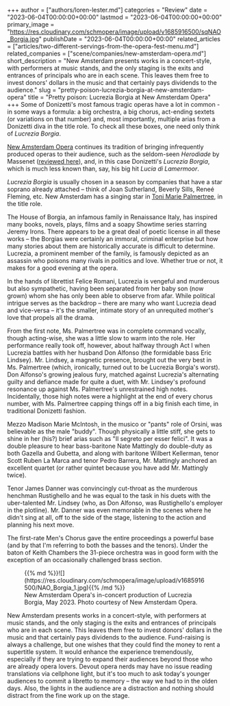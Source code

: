 +++
author = ["authors/loren-lester.md"]
categories = "Review"
date = "2023-06-04T00:00:00+00:00"
lastmod = "2023-06-04T00:00:00+00:00"
primary_image = "https://res.cloudinary.com/schmopera/image/upload/v1685916500/sqNAO_Borgia.jpg"
publishDate = "2023-06-04T00:00:00+00:00"
related_articles = ["articles/two-different-servings-from-the-opera-fest-menu.md"]
related_companies = ["scene/companies/new-amsterdam-opera.md"]
short_description = "New Amsterdam presents works in a concert-style, with performers at music stands, and the only staging is the exits and entrances of principals who are in each scene. This leaves them free to invest donors' dollars in the music and that certainly pays dividends to the audience."
slug = "pretty-poison-lucrezia-borgia-at-new-amsterdam-opera"
title = "Pretty poison: Lucrezia Borgia at New Amsterdam Opera"
+++
Some of Donizetti's most famous tragic operas have a lot in common - in some ways a formula: a big orchestra, a big chorus, act-ending sextets (or variations on that number) and, most importantly, multiple arias from a Donizetti diva in the title role. To check all these boxes, one need only think of _Lucrezia Borgia_.
 
[New Amsterdam Opera](https://www.newamsterdamopera.org/) continues its tradition of bringing infrequently produced operas to their audience, such as the seldom-seen _Herodiade_ by Massenet ([reviewed here](https://www.schmopera.com/two-different-servings-from-the-opera-fest-menu/)), and, in this case Donizetti's _Lucrezia Borgia_, which is much less known than, say, his big hit _Lucia di Lamermoor_.
 
_Lucrezia Borgia_ is usually chosen in a season by companies that have a star soprano already attached – think of Joan Sutherland, Beverly Sills, Reneé Fleming, etc. New Amsterdam has a singing star in [Toni Marie Palmertree](/scene/people/toni-marie-palmertree/), in the title role.

The House of Borgia, an infamous family in Renaissance Italy, has inspired many books, novels, plays, films and a soapy Showtime series starring Jeremy Irons. There appears to be a great deal of poetic license in all these works – the Borgias were certainly an immoral, criminal enterprise but how many stories about them are historically accurate is difficult to determine. Lucrezia, a prominent member of the family, is famously depicted as an assassin who poisons many rivals in politics and love. Whether true or not, it makes for a good evening at the opera.

In the hands of librettist Felice Romani, Lucrezia is vengeful and murderous but also sympathetic, having been separated from her baby son (now grown) whom she has only been able to observe from afar. While political intrigue serves as the backdrop – there are many who want Lucrezia dead and vice-versa – it's the smaller, intimate story of an unrequited mother's love that propels all the drama.

From the first note, Ms. Palmertree was in complete command vocally, though acting-wise, she was a little slow to warm into the role. Her performance really took off, however, about halfway through Act I when Lucrezia battles with her husband Don Alfonso (the formidable bass Eric Lindsey). Mr. Lindsey, a magnetic presence, brought out the very best in Ms. Palmertree (which, ironically, turned out to be Lucrezia Borgia's worst). Don Alfonso's growing jealous fury, matched against Lucrezia's alternating guilty and defiance made for quite a duet, with Mr. Lindsey's profound resonance up against Ms. Palmertree's unrestrained high notes. Incidentally, those high notes were a highlight at the end of every chorus number, with Ms. Palmertree capping things off in a big finish each time, in traditional Donizetti fashion.

Mezzo Madison Marie McIntosh, in the musico or "pants" role of Orsini, was believable as the male "buddy". Though physically a little stiff, she gets to shine in her (his?) brief arias such as "Il segreto per esser felici". It was a double pleasure to hear bass-baritone Nate Mattingly do double-duty as both Gazella and Gubetta, and along with baritone Wilbert Kellerman, tenor Scott Ruben La Marca and tenor Pedro Barrera, Mr. Mattingly anchored an excellent quartet (or rather quintet because you have add Mr. Mattingly twice).

Tenor James Danner was convincingly cut-throat as the murderous henchman Rustighello and he was equal to the task in his duets with the uber-talented Mr. Lindsey (who, as Don Alfonso, was Rustighello's employer in the plotline). Mr. Danner was even memorable in the scenes where he didn't sing at all, off to the side of the stage, listening to the action and planning his next move.

The first-rate Men's Chorus gave the entire proceedings a powerful base (and by that I'm referring to both the basses and the tenors). Under the baton of Keith Chambers the 31-piece orchestra was in good form with the exception of an occasionally challenged brass section.

<figure data-type="image">{{% md %}}![](https://res.cloudinary.com/schmopera/image/upload/v1685916500/NAO_Borgia_1.jpg){{% /md %}}

<figcaption>New Amsterdam Opera's in-concert production of Lucrezia Borgia, May 2023. Photo courtesy of New Amsterdam Opera.</figcaption>
</figure>

New Amsterdam presents works in a concert-style, with performers at music stands, and the only staging is the exits and entrances of principals who are in each scene. This leaves them free to invest donors' dollars in the music and that certainly pays dividends to the audience. Fund-raising is always a challenge, but one wishes that they could find the money to rent a supertitle system. It would enhance the experience tremendously, especially if they are trying to expand their audiences beyond those who are already opera lovers. Devout opera nerds may have no issue reading translations via cellphone light, but it's too much to ask today's younger audiences to commit a libretto to memory – the way we had to in the olden days. Also, the lights in the audience are a distraction and nothing should distract from the fine work up on the stage.